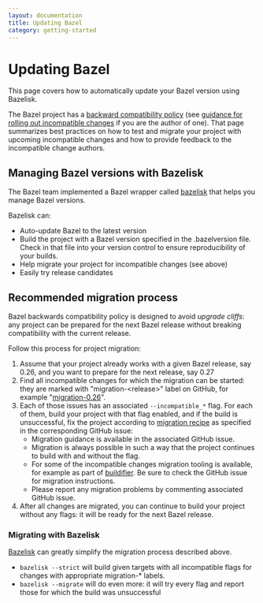 ```yaml
---
layout: documentation
title: Updating Bazel
category: getting-started
---
```


# Updating Bazel

This page covers how to automatically update your Bazel version using Bazelisk.

The Bazel project has a [backward compatibility
policy](https://docs.bazel.build/versions/master/backward-compatibility.html)
(see [guidance for rolling out incompatible
changes](https://www.bazel.build/maintaining/breaking-changes-guide.html) if you
are the author of one). That page summarizes best practices on how to test and
migrate your project with upcoming incompatible changes and how to provide
feedback to the incompatible change authors.

## Managing Bazel versions with Bazelisk

The Bazel team implemented a Bazel wrapper called
[bazelisk](https://github.com/bazelbuild/bazelisk) that helps you manage Bazel
versions.

Bazelisk can:
*   Auto-update Bazel to the latest version
*   Build the project with a Bazel version specified in the .bazelversion
    file. Check in that file into your version control to ensure reproducibility
    of your builds.
*   Help migrate your project for incompatible changes (see above)
*   Easily try release candidates

## Recommended migration process

Bazel backwards compatibility policy is designed to avoid _upgrade cliffs_: any
project can be prepared for the next Bazel release without breaking
compatibility with the current release.

Follow this process for project migration:

1. Assume that your project already works with a given Bazel release, say 0.26,
   and you want to prepare for the next release, say 0.27
2. Find all incompatible changes for which the migration can be started: they are marked with
   "migration-\<release\>" label on GitHub, for example
   "[migration-0.26](https://github.com/bazelbuild/bazel/issues?utf8=%E2%9C%93&q=label%3Amigration-0.26+)".
3. Each of those issues has an associated `--incompatible_*` flag. For each of
   them, build your project with that flag enabled, and if the build is
   unsuccessful, fix the project according to [migration
   recipe](https://docs.bazel.build/versions/master/backward-compatibility.html#incompatible-changes-and-migration-recipes)
   as specified in the corresponding GitHub issue:
    *   Migration guidance is available in the associated GitHub issue.
    *   Migration is always possible in such a way that the project continues to build with and without the flag.
    *   For some of the incompatible changes migration tooling is available, for
        example as part of
        [buildifier](https://github.com/bazelbuild/buildtools/releases). Be sure
        to check the GitHub issue for migration instructions.
    *   Please report any migration problems by commenting associated GitHub issue.
4. After all changes are migrated, you can continue to build your project
   without any flags: it will be ready for the next Bazel release.


### Migrating with Bazelisk

[Bazelisk](https://github.com/bazelbuild/bazelisk) can
greatly simplify the migration process described above.

*   `bazelisk --strict` will build given targets with all incompatible flags for
     changes with appropriate migration-* labels.
*   `bazelisk --migrate` will do even more: it will try every flag and report
     those for which the build was unsuccessful
